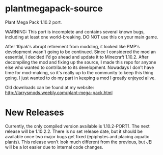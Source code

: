 # plantmegapack-source
Plant Mega Pack 1.10.2 port.

WARNING: This port is incomplete and contains several known bugs, including at least one world-breaking. DO NOT use this on your main game.

After 10pak's abrupt retirement from modding, it looked like PMP's development wasn't going to be continued. Since I considered the mod an essential, I decided I'd go ahead and update it to Minecraft 1.10.2. After decompiling the mod and fixing up the source, I made this repo for anyone else who wanted to contribute to its development. Nowadays I don't have time for mod-making, so it's really up to the community to keep this thing going. I just wanted to do my part in keeping a mod I greatly enjoyed alive.

Old downloads can be found at my website: http://larrysmods.weebly.com/plant-mega-pack.html



# New Releases
Currently, the only compiled version available is 1.10.2-PORT1. The next release will be 1.10.2.2. There is no set release date, but it should be available once two major bugs get fixed (epiphytes and placing aquatic plants). This release won't look much different from the previous, but JEI will be a lot easier due to internal code changes.
